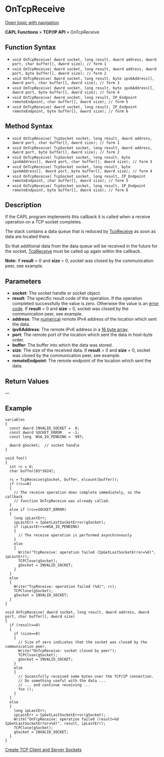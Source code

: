 # OnTcpReceive

[Open topic with navigation](../../../../../CANoeDEFamily.htm#Topics/CAPLFunctions/TCPIPAPI/EventProcedures/CAPLfunctionTCPIPOnTcpReceive.md)

**CAPL Functions** » **TCP/IP API** » OnTcpReceive

## Function Syntax

- `void OnTcpReceive( dword socket, long result, dword address, dword port, char buffer[], dword size); // form 1`
- `void OnTcpReceive( dword socket, long result, dword address, dword port, byte buffer[], dword size); // form 2`
- `void OnTcpReceive( dword socket, long result, byte ipv6Address[], dword port, char buffer[], dword size); // form 3`
- `void OnTcpReceive( dword socket, long result, byte ipv6Address[], dword port, byte buffer[], dword size); // form 4`
- `void OnTcpReceive( dword socket, long result, IP_Endpoint remoteEndpoint, char buffer[], dword size); // form 5`
- `void OnTcpReceive( dword socket, long result, IP_Endpoint remoteEndpoint, byte buffer[], dword size); // form 6`

## Method Syntax

- `void OnTcpReceive( TcpSocket socket, long result, dword address, dword port, char buffer[], dword size); // form 1`
- `void OnTcpReceive( TcpSocket socket, long result, dword address, dword port, byte buffer[], dword size); // form 2`
- `void OnTcpReceive( TcpSocket socket, long result, byte ipv6Address[], dword port, char buffer[], dword size); // form 3`
- `void OnTcpReceive( TcpSocket socket, long result, byte ipv6Address[], dword port, byte buffer[], dword size); // form 4`
- `void OnTcpReceive( TcpSocket socket, long result, IP_Endpoint remoteEndpoint, char buffer[], dword size); // form 5`
- `void OnTcpReceive( TcpSocket socket, long result, IP_Endpoint remoteEndpoint, byte buffer[], dword size); // form 6`

## Description

If the CAPL program implements this callback it is called when a receive operation on a TCP socket completes.

The stack contains a data queue that is reduced by [TcpReceive](../Functions/CAPLfunctionTCPReceive.md) as soon as data are located there.

So that additional data from the data queue will be received in the future for the socket, [TcpReceive](../Functions/CAPLfunctionTCPReceive.md) must be called up again within the callback.

**Note:** If **result** = 0 and **size** = 0, socket was closed by the communication peer, see example.

## Parameters

- **socket**: The socket handle or socket object.
- **result**: The specific result code of the operation. If the operation completed successfully the value is zero. Otherwise the value is an [error code](../CAPLfunctionsTCPIPWinsock2ErrorCodes.md). If **result** = 0 and **size** = 0, socket was closed by the communication peer, see example.
- **address**: The [numerical](../../../Shared/CAPL/TCPIPAPI/IPAddressByteOrdering.md) remote IPv4 address of the location which sent the data.
- **ipv6Address**: The remote IPv6 address in a [16 byte array](../../../Shared/CAPL/TCPIPAPI/IPAddressByteOrdering.md).
- **port**: The remote port of the location which sent the data in host-byte order.
- **buffer**: The buffer into which the data was stored.
- **size**: The size of the received data. If **result** = 0 and **size** = 0, socket was closed by the communication peer, see example.
- **remoteEndpoint**: The remote endpoint of the location which sent the data.

## Return Values

—

## Example

```plaintext
variables
{
  const dword INVALID_SOCKET =  0;
  const dword SOCKET_ERROR   = -1;
  const long  WSA_IO_PENDING =  997;

  dword gSocket;  // socket handle
}

void foo()
{
  int rc = 0;
  char buffer[65*1024];

  rc = TcpReceive(gSocket, buffer, elcount(buffer));
  if (rc==0)
  {
    // The receive operation does complete immediately, so the callback
    // function OnTcpReceive was already called.
  }
  else if (rc==SOCKET_ERROR)
  {
    long ipLastErr;
    ipLastErr = IpGetLastSocketError(gSocket);
    if (ipLastErr==WSA_IO_PENDING)
    {
      // The receive operation is performed asynchronously
    }
    else
    {
      Write("TcpReceive: operation failed (IpGetLastSocketError=%d)", ipLastErr);
      TCPClose(gSocket);
      gSocket = INVALID_SOCKET;
    }
  }
  else
  {
    Write("TcpReceive: operation failed (%d)", rc);
    TCPClose(gSocket);
    gSocket = INVALID_SOCKET;
  }
}

void OnTcpReceive( dword socket, long result, dword address, dword port, char buffer[], dword size)
{
  if (result==0)
  {
    if (size==0)
    {
      // Size of zero indicates that the socket was closed by the communication peer.
      Write("OnTcpReceive: socket closed by peer");
      TCPClose(gSocket);
      gSocket = INVALID_SOCKET;
    }
    else
    {
      // Sucessfully received some bytes over the TCP/IP connection.
      // Do something useful with the data ...
      // ... and continue receiving ...
      foo ();
    }
  }
  else
  {
    long ipLastErr;
    ipLastErr = IpGetLastSocketError(gSocket);
    Write("OnTcpReceive: operation failed (result=%d IpGetLastSocketError=%d)", result, ipLastErr);
    TCPClose(gSocket);
    gSocket = INVALID_SOCKET;
  }
}
```

[Create TCP Client and Server Sockets](../../../Shared/CAPL/TCPIPAPI/TCPIPAPI.md)
